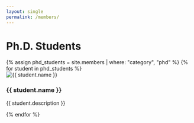 ```yaml
---
layout: single
permalink: /members/
---
```


<h1>Ph.D. Students</h1>

<div class="student-grid">
  {% assign phd_students = site.members | where: "category", "phd" %}
  {% for student in phd_students %}
    <div class="student-card">
      <img src="{{ student.image }}" alt="{{ student.name }}">
      <h3>{{ student.name }}</h3>
      <p>{{ student.description }}</p>
    </div>
  {% endfor %}
</div>
